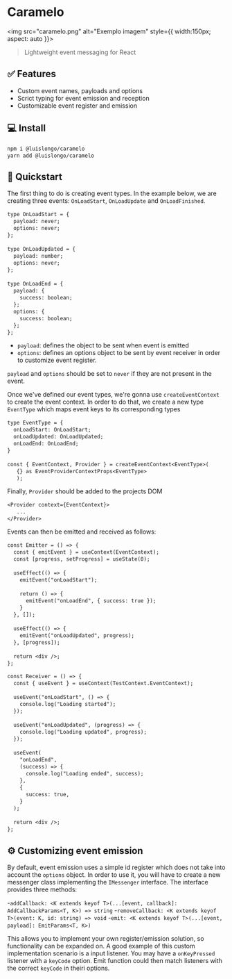 # Caramelo

<img src="caramelo.png" alt="Exemplo imagem" style={{
   width:150px;
   aspect: auto
}}>

> Lightweight event messaging for React

## ✅ Features

- Custom event names, payloads and options
- Scrict typing for event emission and reception
- Customizable event register and emission

## 💻 Install

```
npm i @luislongo/caramelo
yarn add @luislongo/caramelo
```

## 🚀 Quickstart

The first thing to do is creating event types. In the example below, we are creating three events: `OnLoadStart`, `OnLoadUpdate` and `OnLoadFinished`.

```
type OnLoadStart = {
  payload: never;
  options: never;
};

type OnLoadUpdated = {
  payload: number;
  options: never;
};

type OnLoadEnd = {
  payload: {
    success: boolean;
  };
  options: {
    success: boolean;
  };
};
```

- `payload`: defines the object to be sent when event is emitted
- `options`: defines an options object to be sent by event receiver in order to customize event register.

`payload` and `options` should be set to `never` if they are not present in the event.

Once we've defined our event types, we're gonna use `createEventContext` to create the event context. In order to do that, we create a new type `EventType` which maps event keys to its corresponding types

```
type EventType = {
  onLoadStart: OnLoadStart;
  onLoadUpdated: OnLoadUpdated;
  onLoadEnd: OnLoadEnd;
}

const { EventContext, Provider } = createEventContext<EventType>(
   {} as EventProviderContextProps<EventType>
   );

```

Finally, `Provider` should be added to the projects DOM

```
<Provider context={EventContext}>
   ...
</Provider>
```

Events can then be emitted and received as follows:

```
const Emitter = () => {
  const { emitEvent } = useContext(EventContext);
  const [progress, setProgress] = useState(0);

  useEffect(() => {
    emitEvent("onLoadStart");

    return () => {
      emitEvent("onLoadEnd", { success: true });
    }
  }, []);

  useEffect(() => {
    emitEvent("onLoadUpdated", progress);
  }, [progress]);

  return <div />;
};
```

```
const Receiver = () => {
  const { useEvent } = useContext(TestContext.EventContext);

  useEvent("onLoadStart", () => {
    console.log("Loading started");
  });

  useEvent("onLoadUpdated", (progress) => {
    console.log("Loading updated", progress);
  });

  useEvent(
    "onLoadEnd",
    (success) => {
      console.log("Loading ended", success);
    },
    {
      success: true,
    }
  );

  return <div />;
};
```

## ⚙️ Customizing event emission

By default, event emission uses a simple id register which does not take into account the `options` object. In order to use it, you will have to create a new messenger class implementing
the `IMessenger` interface. The interface provides three methods:

-`addCallback: <K extends keyof T>(...[event, callback]: AddCallbackParams<T, K>) => string` -`removeCallback: <K extends keyof T>(event: K, id: string) => void` -`emit: <K extends keyof T>(...[event, payload]: EmitParams<T, K>)`

This allows you to implement your own register/emission solution, so functionality can be expanded on. A good example of this custom implementation scenario is a input listener. You may have a `onKeyPressed` listener with a `keyCode` option. Emit function could then match listeners with the correct `keyCode` in theiri options.
